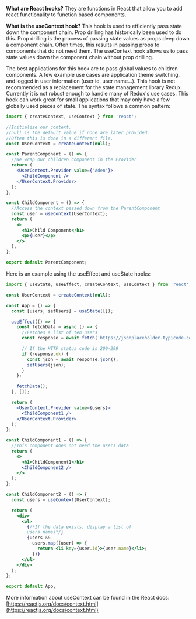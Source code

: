 **What are React hooks?**
They are functions in React that allow you to add react functionality to function based components.

**What is the useContext hook?**
This hook is used to efficiently pass state down the component chain. Prop drilling has historically been used to do this. Prop drilling is the process of passing state values as props deep down a component chain. Often times, this results in passing props to components that do not need them. The useContext hook allows us to pass state values down the component chain without prop drilling.

The best applications for this hook are to pass global values to children components. A few example use cases are application theme switching, and logged in user information (user id, user name...). This hook is not recommended as a replacement for the state management library Redux. Currently it is not robust enough to handle many of Redux's use cases. This hook can work great for small applications that may only have a few globally used pieces of state.
The syntax follows a common pattern:

```jsx
import { createContext, useContext } from 'react';

//Initialize our context.
//null is the default value if none are later provided.
//Often this is done in a different file.
const UserContext = createContext(null);

const ParentComponent = () => {
  //We wrap our children component in the Provider
  return (
    <UserContext.Provider value={'Aden'}>
      <ChildComponent />
    </UserContext.Provider>
  );
};

const ChildComponent = () => {
  //Access the context passed down from the ParentComponent
  const user = useContext(UserContext);
  return (
    <>
      <h1>Child Component</h1>
      <p>{user}</p>
    </>
  );
};

export default ParentComponent;
```

Here is an example using the useEffect and useState hooks:

```jsx
import { useState, useEffect, createContext, useContext } from 'react';

const UserContext = createContext(null);

const App = () => {
  const [users, setUsers] = useState([]);

  useEffect(() => {
    const fetchData = async () => {
      //Fetches a list of ten users
      const response = await fetch('https://jsonplaceholder.typicode.com/users');

      // If the HTTP status code is 200-299
      if (response.ok) {
        const json = await response.json();
        setUsers(json);
      }
    };

    fetchData();
  }, []);

  return (
    <UserContext.Provider value={users}>
      <ChildComponent1 />
    </UserContext.Provider>
  );
};

const ChildComponent1 = () => {
  //This component does not need the users data
  return (
    <>
      <h1>ChildComponent1</h1>
      <ChildComponent2 />
    </>
  );
};

const ChildComponent2 = () => {
  const users = useContext(UserContext);

  return (
    <div>
      <ul>
        {/*If the data exists, display a list of 
        users names*/}
        {users &&
          users.map((user) => {
            return <li key={user.id}>{user.name}</li>;
          })}
      </ul>
    </div>
  );
};

export default App;
```

More information about useContext can be found in the React docs: [https://reactjs.org/docs/context.html](https://reactjs.org/docs/context.html)
